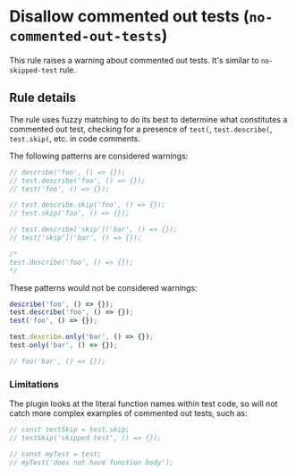 # Disallow commented out tests (`no-commented-out-tests`)

This rule raises a warning about commented out tests. It's similar to
`no-skipped-test` rule.

## Rule details

The rule uses fuzzy matching to do its best to determine what constitutes a
commented out test, checking for a presence of `test(`, `test.describe(`,
`test.skip(`, etc. in code comments.

The following patterns are considered warnings:

```js
// describe('foo', () => {});
// test.describe('foo', () => {});
// test('foo', () => {});

// test.describe.skip('foo', () => {});
// test.skip('foo', () => {});

// test.describe['skip']('bar', () => {});
// test['skip']('bar', () => {});

/*
test.describe('foo', () => {});
*/
```

These patterns would not be considered warnings:

```js
describe('foo', () => {});
test.describe('foo', () => {});
test('foo', () => {});

test.describe.only('bar', () => {});
test.only('bar', () => {});

// foo('bar', () => {});
```

### Limitations

The plugin looks at the literal function names within test code, so will not
catch more complex examples of commented out tests, such as:

```js
// const testSkip = test.skip;
// testSkip('skipped test', () => {});

// const myTest = test;
// myTest('does not have function body');
```
